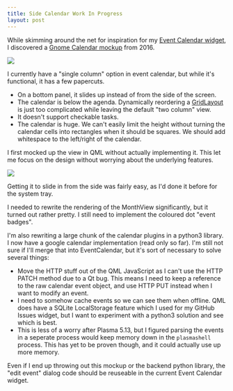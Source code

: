```yaml
---
title: Side Calendar Work In Progress
layout: post
---
```


While skimming around the net for inspiration for my [Event Calendar widget](https://store.kde.org/p/998901/), I discovered a [Gnome Calendar mockup](https://feaneron.com/2016/09/28/the-future-of-gnome-calendar/) from 2016.

![](https://i.imgur.com/Yws3lZY.png)


I currently have a "single column" option in event calendar, but while it's functional, it has a few papercuts.

* On a bottom panel, it slides up instead of from the side of the screen.
* The calendar is below the agenda. Dynamically reordering a [GridLayout](https://doc.qt.io/qt-5/qml-qtquick-layouts-gridlayout.html) is just too complicated while leaving the default "two column" view.
* It doesn't support checkable tasks.
* The calendar is huge. We can't easily limit the height without turning the calendar cells into rectangles when it should be squares. We should add whitespace to the left/right of the calendar.

I first mocked up the view in QML without actually implementing it. This let me focus on the design without worrying about the underlying features.

![](https://i.imgur.com/9Z4Hvbh.png)

Getting it to slide in from the side was fairly easy, as I'd done it before for the system tray.

I needed to rewrite the rendering of the MonthView significantly, but it turned out rather pretty. I still need to implement the coloured dot "event badges".

I'm also rewriting a large chunk of the calendar plugins in a python3 library. I now have a google calendar implementation (read only so far). I'm still not sure if I'll merge that into EventCalendar, but it's sort of necessary to solve several things:

* Move the HTTP stuff out of the QML JavaScript as I can't use the HTTP PATCH method due to a Qt bug. This means I need to keep a reference to the raw calendar event object, and use HTTP PUT instead when I want to modify an event.
* I need to somehow cache events so we can see them when offline. QML does have a SQLite LocalStorage feature which I used for my GitHub Issues widget, but I want to experiment with a python3 solution and see which is best.
* This is less of a worry after Plasma 5.13, but I figured parsing the events in a seperate process would keep memory down in the `plasmashell` process. This has yet to be proven though, and it could actually use up more memory.

Even if I end up throwing out this mockup or the backend python library, the "edit event" dialog code should be reuseable in the current Event Calendar widget.
